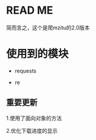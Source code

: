 READ ME
==========================

简而言之，这个是爬mzitu的2.0版本

# 使用到的模块

+ requests

+ re
## 重要更新
1.使用了面向对象的方法

2.优化下载进度的显示
